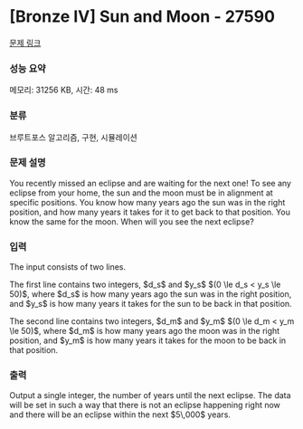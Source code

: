 # [Bronze IV] Sun and Moon - 27590 

[문제 링크](https://www.acmicpc.net/problem/27590) 

### 성능 요약

메모리: 31256 KB, 시간: 48 ms

### 분류

브루트포스 알고리즘, 구현, 시뮬레이션

### 문제 설명

<p>You recently missed an eclipse and are waiting for the next one!  To see any eclipse from your home, the sun and the moon must be in alignment at specific positions.  You know how many years ago the sun was in the right position, and how many years it takes for it to get back to that position. You know the same for the moon. When will you see the next eclipse?</p>

### 입력 

 <p>The input consists of two lines.</p>

<p>The first line contains two integers, $d_s$ and $y_s$ $(0 \le d_s < y_s \le 50)$, where $d_s$ is how many years ago the sun was in the right position, and $y_s$ is how many years it takes for the sun to be back in that position.</p>

<p>The second line contains two integers, $d_m$ and $y_m$ $(0 \le d_m < y_m \le 50)$, where $d_m$ is how many years ago the moon was in the right position, and $y_m$ is how many years it takes for the moon to be back in that position. </p>

### 출력 

 <p>Output a single integer, the number of years until the next eclipse. The data will be set in such a way that there is not an eclipse happening right now and there will be an eclipse within the next $5\,000$ years.</p>

